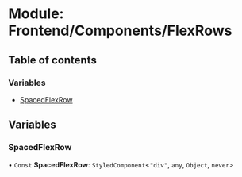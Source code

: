 # Module: Frontend/Components/FlexRows

## Table of contents

### Variables

- [SpacedFlexRow](Frontend_Components_FlexRows.md#spacedflexrow)

## Variables

### SpacedFlexRow

• `Const` **SpacedFlexRow**: `StyledComponent`<`"div"`, `any`, `Object`, `never`\>
